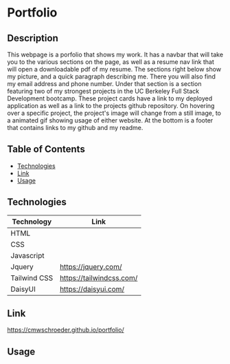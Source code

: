 # Portfolio

## Description

This webpage is a porfolio that shows my work. It has a navbar that will take you to the various sections on the page, as well as a resume nav link that will open a downloadable pdf of my resume. The sections right below show my picture, and a quick paragraph describing me. There you will also find my email address and phone number. Under that section is a section featuring two of my strongest projects in the UC Berkeley Full Stack Development bootcamp. These project cards have a link to my deployed application as well as a link to the projects github repository. On hovering over a specific project, the project's image will change from a still image, to a animated gif showing usage of either website. At the bottom is a footer that contains links to my github and my readme.

## Table of Contents

* [Technologies](#technologies)
* [Link](#link)
* [Usage](#usage)

## Technologies

| Technology | Link |
| -------- | ------|
| HTML |    |
| CSS |    |
| Javascript|    |
| Jquery | https://jquery.com/ |
| Tailwind CSS | https://tailwindcss.com/ |
| DaisyUI | https://daisyui.com/ |

## Link

https://cmwschroeder.github.io/portfolio/

## Usage
